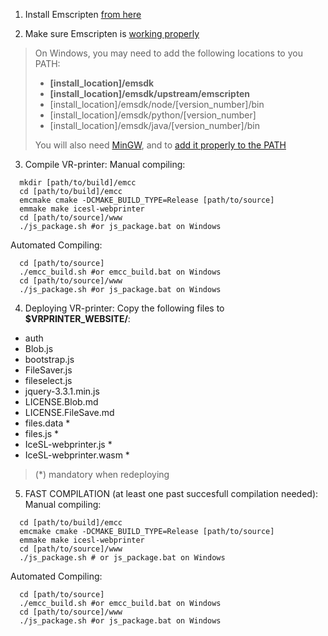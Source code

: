 1. Install Emscripten [from here](https://emscripten.org/docs/getting_started/downloads.html)

2. Make sure Emscripten is [working properly](https://emscripten.org/docs/building_from_source/verify_emscripten_environment.html#verifying-the-emscripten-environment) 
> On Windows, you may need to add the following locations to you PATH:
> - **[install_location]/emsdk**
> - **[install_location]/emsdk/upstream/emscripten**
> - [install_location]/emsdk/node/[version_number]/bin
> - [install_location]/emsdk/python/[version_number]
> - [install_location]/emsdk/java/[version_number]/bin
> 
> You will also need [MinGW](http://www.mingw.org/wiki/Getting_Started#toc1), and to [add it properly to the PATH](http://www.mingw.org/wiki/Getting_Started#toc7)

3. Compile VR-printer:
Manual compiling:
```shell
  mkdir [path/to/build]/emcc
  cd [path/to/build]/emcc
  emcmake cmake -DCMAKE_BUILD_TYPE=Release [path/to/source]
  emmake make icesl-webprinter
  cd [path/to/source]/www
  ./js_package.sh #or js_package.bat on Windows
```
Automated Compiling:
```shell
  cd [path/to/source]
  ./emcc_build.sh #or emcc_build.bat on Windows
  cd [path/to/source]/www
  ./js_package.sh #or js_package.bat on Windows
```
4. Deploying VR-printer:
Copy the following files to **$VRPRINTER_WEBSITE/**:
  - auth
  - Blob.js
  - bootstrap.js
  - FileSaver.js
  - fileselect.js
  - jquery-3.3.1.min.js
  - LICENSE.Blob.md
  - LICENSE.FileSave.md
  - files.data *
  - files.js *
  - IceSL-webprinter.js *
  - IceSL-webprinter.wasm *
> (*) mandatory when redeploying

5. FAST COMPILATION (at least one past succesfull compilation needed):
Manual compiling:
```shell
  cd [path/to/build]/emcc 
  emcmake cmake -DCMAKE_BUILD_TYPE=Release [path/to/source]
  emmake make icesl-webprinter
  cd [path/to/source]/www
  ./js_package.sh # or js_package.bat on Windows
```
Automated Compiling:
```shell
  cd [path/to/source]
  ./emcc_build.sh #or emcc_build.bat on Windows
  cd [path/to/source]/www
  ./js_package.sh #or js_package.bat on Windows
```

